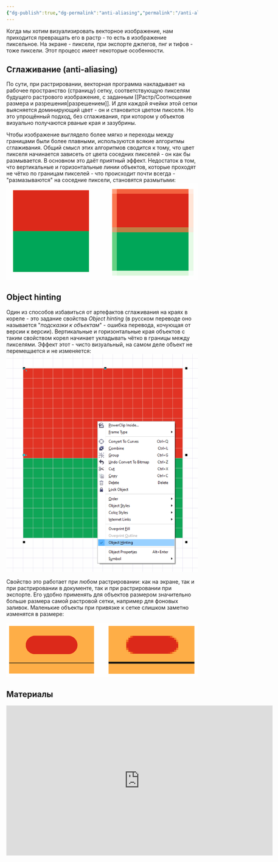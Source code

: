 ```yaml
---
{"dg-publish":true,"dg-permalink":"anti-aliasing","permalink":"/anti-aliasing/","created":"2023-12-13T18:35:18.331+07:00","updated":"2023-12-13T19:14:41.424+07:00"}
---
```


Когда мы хотим визуализировать векторное изображение, нам приходится превращать его в растр - то есть в изображение пиксельное. На экране - пиксели, при экспорте джпегов, пнг и тифов - тоже пиксели. Этот процесс имеет некоторые особенности.

## Сглаживание (anti-aliasing)

По сути, при растрировании, векторная программа накладывает на рабочее пространство (страницу) сетку, соответствующую пикселям будущего растрового изображение, с заданным [[Растр/Соотношение размера и разрешения\|разрешением]]. И для каждой ячейки этой сетки выясняется доминирующий цвет - он и становится цветом пикселя. Но это упрощённый подход, без сглаживания, при котором у объектов визуально получаются рваные края и зазубрины.

Чтобы изображение выглядело более мягко и переходы между границами были более плавными, используются всякие алгоритмы сглаживания. Общий смысл этих алгоритмов сводится к тому, что цвет пикселя начинается зависеть от цвета соседних пикселей - он как бы размывается. В основном это даёт приятный эффект. Недостаток в том, что вертикальные и горизонтальные линии объектов, которые проходят не чётко по границам пикселей - что происходит почти всегда - "размазываются" на соседние пиксели, становятся размытыми:
![anti-aliased-edges-1.png](/img/user/assets/anti-aliased-edges-1.png)

## Object hinting

Один из способов избавиться от артефактов сглаживания на краях в кореле - это задание свойства *Object hinting* (в русском переводе оно называется "*подсказки к объектам*" - ошибка перевода, кочующая от версии к версии). Вертикальные и горизонтальные края объектов с таким свойством корел начинает укладывать чётко в границы между пикселями. Эффект этот  - чисто визуальный, на самом деле объект не перемещается и не изменяется:
![object-hinting-property-1.png](/img/user/assets/object-hinting-property-1.png)

Свойство это работает при любом растрировании: как на экране, так и при растрировании в документе, так и при растрировании при экспорте. Его удобно применять для объектов размером значительно больше размера самой растровой сетки, например для фоновых заливок. Маленькие объекты при привязке к сетке слишком заметно изменятся в размере:

![object-hinting-small-1.png](/img/user/assets/object-hinting-small-1.png)
## Материалы

<iframe width="700" height="394" src="https://www.youtube.com/embed/n3UE--6iWw8" class="youtube" title="" loading="lazy" frameborder="0" allow="accelerometer; autoplay; clipboard-write; encrypted-media; gyroscope; picture-in-picture; web-share" allowfullscreen></iframe>